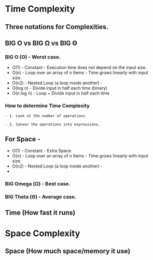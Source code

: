 # Time Complexity

## Three notations for Complexities.

## BIG O vs BIG Ω vs BIG Θ

### BIG O (O) - Worst case.

- O(1) - Constant - Execution time does not depend on the input size.
- O(n) - Loop over an array of n Items - Time grows linearly with input size.
- O(n2) - Nested Loop (a loop inside another) -
- O(log n) - Divide input in half each time (binary)
- O(n log n) - Loop + Divide input in half each time

### How to determine Time Complexity

```
- 1. Look at the number of operations.

- 2. Conver the operations into expressions.

```

## For Space -

- O(1) - Constant - Extra Space.
- O(n) - Loop over an array of n Items - Time grows linearly with input size.
- O(n2) - Nested Loop (a loop inside another) -
-

### BIG Omega (Ω) - Best case.

### BIG Theta (Θ) - Average case.

## Time (How fast it runs)

# Space Complexity

## Space (How much space/memory it use)
